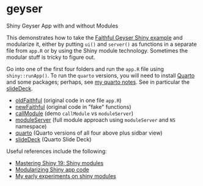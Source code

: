 # geyser
Shiny Geyser App with and without Modules

This demonstrates how to take the [Faithful Geyser Shiny example](https://shiny.rstudio.com/gallery/faithful.html)
and modularize it, either by putting `ui()` and `server()` as functions in a separate file from `app.R` or by using the Shiny module technology. Sometimes the modular stuff is tricky to figure out.

Go into one of the first four folders and run the `app.R` file using `shiny::runApp()`.
To run the `quarto` versions, you will need to install
[Quarto](https://quarto.org/) and some packages; perhaps, see
[my quarto notes](https://github.com/byandell/quarto).
See in particular the [slideDeck](https://github.com/byandell/geyser/tree/main/slideDeck).

- [oldFaithful](https://github.com/byandell/geyser/tree/main/oldFaithful) (original code in one file `app.R`)
- [newFaithful](https://github.com/byandell/geyser/tree/main/newFaithful) (original code in "fake" functions)
- [callModule](https://github.com/byandell/geyser/tree/main/callModule) (demo `callModule` vs `moduleServer`)
- [moduleServer](https://github.com/byandell/geyser/tree/main/moduleServer) (full module approach using `moduleServer` and `NS` namespace)
- [quarto](https://github.com/byandell/geyser/tree/main/quarto) (Quarto versions of all four above plus sidbar view)
- [slideDeck](https://github.com/byandell/geyser/tree/main/slideDeck) (Quarto Slide Deck)

Useful references include the following:

- [Mastering Shiny 19: Shiny modules](https://mastering-shiny.org/scaling-modules.html)
- [Modularizing Shiny app code](https://shiny.rstudio.com/articles/modules.html)
- [My early experiments on shiny modules](https://github.com/byandell/shiny_module)
